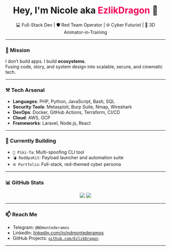<h1 align="center">Hey, I'm Nicole aka <span style="color:#f50057;">EzlikDragon</span> 🐉</h1>
<p align="center">💻 Full-Stack Dev | 🛡️ Red Team Operator | 🌐 Cyber Futurist | 🎨 3D Animator-in-Training</p>

---

### 🚀 Mission
I don’t build apps. I build **ecosystems**.  
Fusing code, story, and system design into scalable, secure, and cinematic tech.

---

### ⚒️ Tech Arsenal
- **Languages**: PHP, Python, JavaScript, Bash, SQL
- **Security Tools**: Metasploit, Burp Suite, Nmap, Wireshark
- **DevOps**: Docker, GitHub Actions, Terraform, CI/CD
- **Cloud**: AWS, GCP
- **Frameworks**: Laravel, Node.js, React

---

### 🧠 Currently Building
- `🧠 Piki-Ta`: Multi-spoofing CLI tool
- `💣 RedOpsKit`: Payload launcher and automation suite
- `🌐 Portfolio`: Full-stack, red-themed cyber persona

---

### 📊 GitHub Stats
<p align="center">
  <img src="https://github-readme-stats.vercel.app/api?username=EzlikDragon&show_icons=true&theme=radical" />
  <img src="https://github-readme-streak-stats.herokuapp.com/?user=EzlikDragon&theme=radical" />
</p>

---

### 📫 Reach Me
- Telegram: `@NDmontederamos`
- LinkedIn: [linkedin.com/in/ndmontederamos](https://linkedin.com/in/ndmontederamos)
- GitHub Projects: [`github.com/EzlikDragon`](https://github.com/EzlikDragon)

---


<!--
**EzlikDragon/EzlikDragon** is a ✨ _special_ ✨ repository because its `README.md` (this file) appears on your GitHub profile.

Here are some ideas to get you started:

- 🔭 I’m currently working on ...
- 🌱 I’m currently learning ...
- 👯 I’m looking to collaborate on ...
- 🤔 I’m looking for help with ...
- 💬 Ask me about ...
- 📫 How to reach me: ...
- 😄 Pronouns: ...
- ⚡ Fun fact: ...
-->
